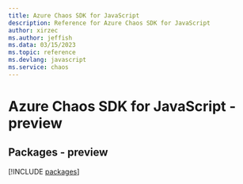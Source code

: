 ```yaml
---
title: Azure Chaos SDK for JavaScript
description: Reference for Azure Chaos SDK for JavaScript
author: xirzec
ms.author: jeffish
ms.data: 03/15/2023
ms.topic: reference
ms.devlang: javascript
ms.service: chaos
---
```

# Azure Chaos SDK for JavaScript - preview
## Packages - preview
[!INCLUDE [packages](chaos-index.md)]